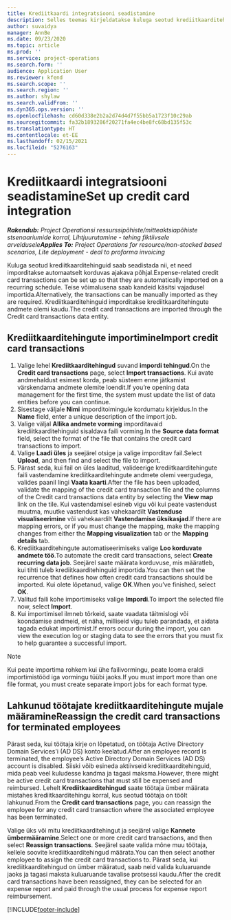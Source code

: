 ```yaml
---
title: Krediitkaardi integratsiooni seadistamine
description: Selles teemas kirjeldatakse kuluga seotud krediitkaarditehingute importimist ja haldamist.
author: suvaidya
manager: AnnBe
ms.date: 09/23/2020
ms.topic: article
ms.prod: ''
ms.service: project-operations
ms.search.form: ''
audience: Application User
ms.reviewer: kfend
ms.search.scope: ''
ms.search.region: ''
ms.author: shylaw
ms.search.validFrom: ''
ms.dyn365.ops.version: ''
ms.openlocfilehash: cd60d338e2b2a2d74d4d7f55bb5a1723f10c29ab
ms.sourcegitcommit: fa32b1893286f20271fa4ec4be8fc68bd135f53c
ms.translationtype: HT
ms.contentlocale: et-EE
ms.lasthandoff: 02/15/2021
ms.locfileid: "5276163"
---
```

# <a name="set-up-credit-card-integration"></a><span data-ttu-id="80efe-103">Krediitkaardi integratsiooni seadistamine</span><span class="sxs-lookup"><span data-stu-id="80efe-103">Set up credit card integration</span></span>

<span data-ttu-id="80efe-104">_**Rakendub:** Project Operationsi ressurssipõhiste/mitteaktsiapõhiste stsenaariumide korral,  Lihtjuurutamine - tehing fiktiivsele arveldusele_</span><span class="sxs-lookup"><span data-stu-id="80efe-104">_**Applies To:** Project Operations for resource/non-stocked based scenarios, Lite deployment - deal to proforma invoicing_</span></span>

<span data-ttu-id="80efe-105">Kuluga seotud krediitkaarditehinguid saab seadistada nii, et need imporditakse automaatselt korduvas ajakava põhjal.</span><span class="sxs-lookup"><span data-stu-id="80efe-105">Expense-related credit card transactions can be set up so that they are automatically imported on a recurring schedule.</span></span> <span data-ttu-id="80efe-106">Teise võimalusena saab kandeid käsitsi vajadusel importida.</span><span class="sxs-lookup"><span data-stu-id="80efe-106">Alternatively, the transactions can be manually imported as they are required.</span></span> <span data-ttu-id="80efe-107">Krediitkaarditehinguid imporditakse krediitkaarditehingute andmete olemi kaudu.</span><span class="sxs-lookup"><span data-stu-id="80efe-107">The credit card transactions are imported through the Credit card transactions data entity.</span></span>

## <a name="import-credit-card-transactions"></a><span data-ttu-id="80efe-108">Krediitkaarditehingute importimine</span><span class="sxs-lookup"><span data-stu-id="80efe-108">Import credit card transactions</span></span>

1. <span data-ttu-id="80efe-109">Valige lehel **Krediitkaarditehingud** suvand **impordi tehingud**.</span><span class="sxs-lookup"><span data-stu-id="80efe-109">On the **Credit card transactions** page, select **Import transactions**.</span></span> <span data-ttu-id="80efe-110">Kui avate andmehaldust esimest korda, peab süsteem enne jätkamist värskendama andmete olemite loendit.</span><span class="sxs-lookup"><span data-stu-id="80efe-110">If you’re opening data management for the first time, the system must update the list of data entities before you can continue.</span></span>
2. <span data-ttu-id="80efe-111">Sisestage väljale **Nimi** imporditoimingule kordumatu kirjeldus.</span><span class="sxs-lookup"><span data-stu-id="80efe-111">In the **Name** field, enter a unique description of the import job.</span></span>
3. <span data-ttu-id="80efe-112">Valige väljal **Allika andmete vorming** imporditavaid krediitkaarditehinguid sisaldava faili vorming.</span><span class="sxs-lookup"><span data-stu-id="80efe-112">In the **Source data format** field, select the format of the file that contains the credit card transactions to import.</span></span>
4. <span data-ttu-id="80efe-113">Valige **Laadi üles** ja seejärel otsige ja valige imporditav fail.</span><span class="sxs-lookup"><span data-stu-id="80efe-113">Select **Upload**, and then find and select the file to import.</span></span>
5. <span data-ttu-id="80efe-114">Pärast seda, kui fail on üles laaditud, valideerige krediitkaarditehingute faili vastendamine krediitkaarditehingute andmete olemi veergudega, valides paanil lingi **Vaata kaarti**.</span><span class="sxs-lookup"><span data-stu-id="80efe-114">After the file has been uploaded, validate the mapping of the credit card transaction file and the columns of the Credit card transactions data entity by selecting the **View map** link on the tile.</span></span> <span data-ttu-id="80efe-115">Kui vastendamisel esineb vigu või kui peate vastendust muutma, muutke vastendust kas vahekaardilt **Vastenduse visualiseerimine** või vahekaardilt **Vastendamise üksikasjad**.</span><span class="sxs-lookup"><span data-stu-id="80efe-115">If there are mapping errors, or if you must change the mapping, make the mapping changes from either the **Mapping visualization** tab or the **Mapping details** tab.</span></span>
6. <span data-ttu-id="80efe-116">Krediitkaarditehingute automatiseerimiseks valige **Loo korduvate andmete töö**.</span><span class="sxs-lookup"><span data-stu-id="80efe-116">To automate the credit card transactions, select **Create recurring data job**.</span></span> <span data-ttu-id="80efe-117">Seejärel saate määrata korduvuse, mis määratleb, kui tihti tuleb krediitkaarditehinguid importida.</span><span class="sxs-lookup"><span data-stu-id="80efe-117">You can then set the recurrence that defines how often credit card transactions should be imported.</span></span> <span data-ttu-id="80efe-118">Kui olete lõpetanud, valige **OK**.</span><span class="sxs-lookup"><span data-stu-id="80efe-118">When you’ve finished, select **OK**.</span></span>
7. <span data-ttu-id="80efe-119">Valitud faili kohe importimiseks valige **Impordi**.</span><span class="sxs-lookup"><span data-stu-id="80efe-119">To import the selected file now, select **Import**.</span></span>
8. <span data-ttu-id="80efe-120">Kui importimisel ilmneb tõrkeid, saate vaadata täitmislogi või koondamise andmeid, et näha, milliseid vigu tuleb parandada, et aidata tagada edukat importimist.</span><span class="sxs-lookup"><span data-stu-id="80efe-120">If errors occur during the import, you can view the execution log or staging data to see the errors that you must fix to help guarantee a successful import.</span></span>

> [!NOTE]
> <span data-ttu-id="80efe-121">Kui peate importima rohkem kui ühe failivormingu, peate looma eraldi importimistööd iga vormingu tüübi jaoks.</span><span class="sxs-lookup"><span data-stu-id="80efe-121">If you must import more than one file format, you must create separate import jobs for each format type.</span></span>

## <a name="reassign-the-credit-card-transactions-for-terminated-employees"></a><span data-ttu-id="80efe-122">Lahkunud töötajate krediitkaarditehingute mujale määramine</span><span class="sxs-lookup"><span data-stu-id="80efe-122">Reassign the credit card transactions for terminated employees</span></span>

<span data-ttu-id="80efe-123">Pärast seda, kui töötaja kirje on lõpetatud, on töötaja Active Directory Domain Services'i (AD DS) konto keelatud.</span><span class="sxs-lookup"><span data-stu-id="80efe-123">After an employee record is terminated, the employee’s Active Directory Domain Services (AD DS) account is disabled.</span></span> <span data-ttu-id="80efe-124">Siiski võib esineda aktiivseid krediitkaarditehinguid, mida peab veel kuludesse kandma ja tagasi maksma.</span><span class="sxs-lookup"><span data-stu-id="80efe-124">However, there might be active credit card transactions that must still be expensed and reimbursed.</span></span> <span data-ttu-id="80efe-125">Lehelt **Krediitkaarditehingud** saate töötaja ümber määrata mistahes krediitkaarditehingu korral, kus seotud töötaja on töölt lahkunud.</span><span class="sxs-lookup"><span data-stu-id="80efe-125">From the **Credit card transactions** page, you can reassign the employee for any credit card transaction where the associated employee has been terminated.</span></span>

<span data-ttu-id="80efe-126">Valige üks või mitu krediitkaarditehingut ja seejärel valige **Kannete ümbermääramine**.</span><span class="sxs-lookup"><span data-stu-id="80efe-126">Select one or more credit card transactions, and then select **Reassign transactions**.</span></span> <span data-ttu-id="80efe-127">Seejärel saate valida mõne muu töötaja, kellele soovite krediitkaarditehingud määrata.</span><span class="sxs-lookup"><span data-stu-id="80efe-127">You can then select another employee to assign the credit card transactions to.</span></span> <span data-ttu-id="80efe-128">Pärast seda, kui krediitkaarditehingud on ümber määratud, saab neid valida kuluaruande jaoks ja tagasi maksta kuluaruande tavalise protsessi kaudu.</span><span class="sxs-lookup"><span data-stu-id="80efe-128">After the credit card transactions have been reassigned, they can be selected for an expense report and paid through the usual process for expense report reimbursement.</span></span>


[!INCLUDE[footer-include](../includes/footer-banner.md)]